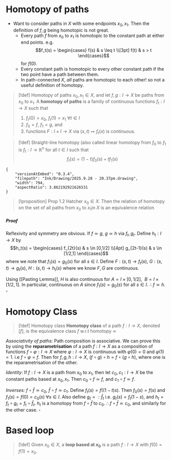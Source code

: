 # Homotopy of paths

- Want to consider paths in $X$ with some endpoints $x_0,x_1$. Then the definition of $f,g$ being homotopic is not great.
	- Every path $f$ from $x_0$ to $x_1$ is homotopic to the constant path at either end points. e.g.
		$$f_t(s) = \begin{cases}
f(s) & s \leq t  \\[3pt]
f(t) & s > t
\end{cases}$$
		for $f(0)$.
	- Every constant path is homotopic to every other constant path if the two point have a path between them.
	- In path-connected $X$, *all* paths are homotopic to each other! so not a useful definition of homotopy.


>[!def] Homotopy of paths
>$x_0,x_1 \in X$, and let $f,g : I \to X$ be paths from $x_0$ to $x_1$. A **homotopy of paths** is a family of continuous functions $f_t:I \to X$ such that 
>1. $f_t(0) = x_0$, $f_t(1)=x_1$  $\forall t\in I$
>2. $f_0 = f$, $f_1=g$, and
>3. functions $F:I \times I \to X$ via $(x,t) \mapsto f_t(x)$ is continuous.

>[!def] Straight-line homotopy (also called linear homotopy
>from $f_0$ to $f_1$ is $f_t:I \to \mathbb{R}^n$ for all $t \in I$ such that 
>$$f_t(s) = (1-t)f_0(s) + tf_1(s)$$
```handdrawn-ink
{
	"versionAtEmbed": "0.3.4",
	"filepath": "Ink/Drawing/2025.9.28 - 20.37pm.drawing",
	"width": 794,
	"aspectRatio": 3.862192921626531
}
```


>[!proposition] Prop 1.2 Hatcher
>$x_0 \in X$. Then the relation of homotopy on the set of all paths from $x_0$ to $x_1$in $X$ is an equivalence relation
##### Proof
Reflexivity and symmetry are obvious.
If $f \simeq g$, $g \simeq h$ via $f_t,g_t$. Define $h_t:I \to X$ by 
$$h_t(s) = \begin{cases}
f_{2t}(s) & s \in [0,1/2] \\[4pt] 
g_{2t-1}(s) & s \in [1/2,1]
\end{cases}$$
where we note that $f_1(s) =g_0(s)$ for all $s \in I$. Define $F:(s,t) \to f_t(s)$, $G:(s,t)\to g_t(s)$, $H:(s,t) \to h_t(s)$ where we know $F,G$ are continuous.

Using [[Pasting Lemma]], $H$ is also continuous for $A = I \times [0,1/2], \:\:B=I\times [1/2,1]$. In particular, continuous on $A$
 since $f_1(s)=g_0(s)$ for all $s \in I$. $\therefore f \simeq h$.   $\square$


# Homotopy Class

>[!def] Homotopy class
>**Homotopy class** of a path $f:I \to X$, denoted $[f]$, is the equivalence class $f$ w.r.t homotopy $\simeq$

*Associativity of paths:* Path composition is associative. We can prove this by using the **reparametrisation** of a path $f:I \to X$ as a composition of functions $f \circ \varphi: I \to X$ where $\varphi: I \to X$ is continuous with $\varphi(0) = 0$ and $\varphi(1)=1$. i.e $f \circ \varphi = f$. 
Then for $f,g,h: I \to X$, $(f\circ g)\circ h = f \circ (g \circ h)$, where one is the reparametrisation of the other. 

*Identity:* If $f:I \to X$ is a path from $x_0$ to $x_1$, then let $c_0,c_1: I \to X$ be the constant paths based at $x_0,x_1$. Then $c_0 \circ f \simeq f$, and $c_1 \circ f \simeq f$. 

*Inverses:* $f \circ \bar{f} \simeq c_0$, $\bar{f} \circ f \simeq c_1$. 
Define $f_t(s) = f((1-t)s)$. Then $f_0(s) = f(s)$ and $f_1(s)=f(0) = c_0(s) \:\forall s \in I$.  Also define $g_t =: \bar{f}_t$ i.e. $g_t(s) = f_t(1-s)$, and $h_t = f_t \circ g_t = f_t \circ \bar{f}_t$. 
$h_t$ is a homotopy from $f\circ \bar{f}$  to $c_0$.    $\therefore f\circ \bar{f} \simeq c_0$, and similarly for the other case. $\square$



# Based loop

>[!def] Given $x_0 \in X$, a **loop based at $x_0$** is a path $f:I \to X$ with $f(0)=f(1)=x_0$. 

